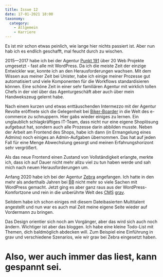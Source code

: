 ```yaml
---
title: Issue 12
date: 17-01-2021 18:00
taxonomy:
  category:
    - Allgemein
    - Karriere
---
```

Es ist mir schon etwas peinlich, wie lange hier nichts passiert ist. Aber nun hab ich es endlich geschafft, mal feucht durch zu wischen.

2015—2017 habe ich bei der Agentur [Punkt 191](https://punkt191.de/) über 20 Web Projekte umgesetzt - fast alle mit WordPress. Da ich die meiste Zeit der einzige Entwickler war, konnte ich an den Herausforderungen wachsen. Mit dem Wissen aus meiner Zeit bei Unister, habe ich einige meiner Prozesse gut automatisiert und viele Komponenten für die Workflows standardisieren können. Eine schöne Zeit in einer sehr familiären Agentur mit wirklich tollen Chefs in der viel über das Agenturgeschäft aber auch über mein Handwekszeug gelernt habe.

Nach einem kurzen und etwas enttäuschenden Intermezzo mit der Agentur Revolte eröffnete sich die Gelegenheit bei [Biker-Boarder](https://www.biker-boarder.de/) in die Welt des e-commerce zu schnuppern. Hier gabs wieder einiges zu lernen. Ein unglaublich schlagkräftiges IT-Team, dass nicht nur eine eigene Shoplösung aufgebaut hat, sondern auch alle Prozesse darin abbilden musste. Neben der Arbeit am Frontend des Shops, habe ich dann (in Ermangelung eines Admins) noch einiges an Admin-Aufgaben übernommen. Das hat auf jeden Fall für eine Menge Abwechslung gesorgt und meinen Erfahrungshorizont sehr vergrößert.

Als das neue Frontend einen Zustand von Vollständigkeit erlangte, merkte ich, dass ich auf Dauer nicht mehr allzu viel zu tun haben werde und sah mich nach neuen Herausforderungen um.

Anfang 2020 habe ich bei der Agentur [Zebra](https://zebra.de) angefangen. Ich hatte in den mehr als anderthalb Jahren bei <abbr title="Biker-Boarder">BB</abbr> nicht mehr so viele Sachen mit WordPress gemacht. Jetzt ging es aber ganz raus aus der WordPress-Komfortzone und rein in die unberührte Welt des <abbr title="Content Management System">CMS</abbr> [grav](https://getgrav.org/).

Seitdem habe ich schon einiges mit diesem Dateibasierten Multitalent angestellt und nun war es auch mal Zeit meine eigene Seite wieder auf Vordermann zu bringen.

Das Design orientier sich noch am Vorgänger, aber das wird sich auch noch ändern. Wichtiger ist aber das bloggen. Ich habe eine kleine Todo-List mit Themen, dich baldmöglich abdecken will. Zum Beispiel eine Einführung in grav und verschiedene Szenarios, wie wir grav bei Zebra eingesetzt haben.

Also, wer auch immer das liest, kann gespannt sei.
===